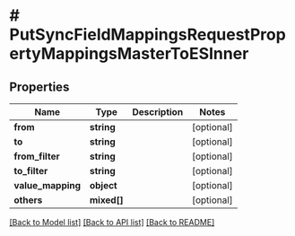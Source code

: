# # PutSyncFieldMappingsRequestPropertyMappingsMasterToESInner

## Properties

Name | Type | Description | Notes
------------ | ------------- | ------------- | -------------
**from** | **string** |  | [optional]
**to** | **string** |  | [optional]
**from_filter** | **string** |  | [optional]
**to_filter** | **string** |  | [optional]
**value_mapping** | **object** |  | [optional]
**others** | **mixed[]** |  | [optional]

[[Back to Model list]](../../README.md#models) [[Back to API list]](../../README.md#endpoints) [[Back to README]](../../README.md)

